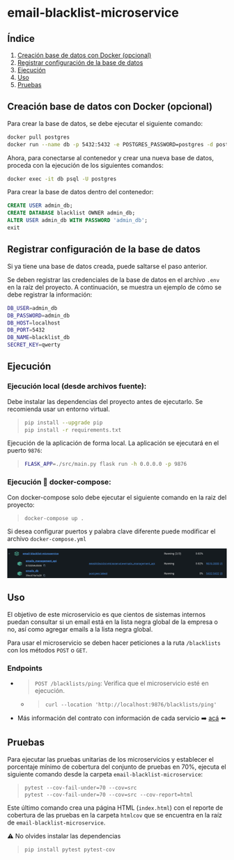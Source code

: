 # email-blacklist-microservice

## Índice

1. [Creación base de datos con Docker (opcional)](#creación-base-de-datos-con-docker-opcional)
2. [Registrar configuración de la base de datos](#registrar-configuración-de-la-base-de-datos)
3. [Ejecución](#ejecución)
4. [Uso](#uso)
5. [Pruebas](#pruebas)


## Creación base de datos con Docker (opcional)

Para crear la base de datos, se debe ejecutar el siguiente comando:

```bash
docker pull postgres
docker run --name db -p 5432:5432 -e POSTGRES_PASSWORD=postgres -d postgres
```

Ahora, para conectarse al contenedor y crear una nueva base de datos, proceda con la ejecución de los siguientes comandos:
```bash
docker exec -it db psql -U postgres
```

Para crear la base de datos dentro del contenedor:
```sql
CREATE USER admin_db;
CREATE DATABASE blacklist OWNER admin_db;
ALTER USER admin_db WITH PASSWORD 'admin_db';
exit
```

## Registrar configuración de la base de datos

Si ya tiene una base de datos creada, puede saltarse el paso anterior. 

Se deben registrar las credenciales de la base de datos en el archivo `.env` en la raíz del proyecto. A continuación, se muestra un ejemplo de cómo se debe registrar la información:

```bash
DB_USER=admin_db
DB_PASSWORD=admin_db
DB_HOST=localhost
DB_PORT=5432
DB_NAME=blacklist_db
SECRET_KEY=qwerty
```

## Ejecución

### Ejecución local (desde archivos fuente):

Debe instalar las dependencias del proyecto antes de ejecutarlo. Se recomienda usar un entorno virtual.

> ```bash
> pip install --upgrade pip
> pip install -r requirements.txt
> ```

Ejecución de la aplicación de forma local. La aplicación se ejecutará en el puerto `9876`:

> ```bash
> FLASK_APP=./src/main.py flask run -h 0.0.0.0 -p 9876
> ```

### Ejecución 🐳 docker-compose:

Con docker-compose solo debe ejecutar el siguiente comando en la raiz del proyecto:

> ```bash
> docker-compose up .
> ```

Si desea configurar puertos y palabra clave diferente puede modificar el archivo ```docker-compose.yml```

![alt text](image.png)

## Uso

El objetivo de este microservicio es que cientos de sistemas internos puedan consultar si un email está en la lista negra global de la empresa o no, así como agregar emails a la lista negra global.

Para usar el microservicio se deben hacer peticiones a la ruta `/blacklists` con los métodos `POST` o `GET`.

### Endpoints
- > `POST /blacklists/ping`: Verifica que el microservicio esté en ejecución.
  - > ``` curl --location 'http://localhost:9876/blacklists/ping' ```
- Más información del contrato con información de cada servicio :arrow_right: [acá](http://www.google.com) :arrow_left:


## Pruebas

Para ejecutar las pruebas unitarias de los microservicios y establecer el porcentaje mínimo de cobertura del conjunto de pruebas en 70%, ejecuta el siguiente comando desde la carpeta `email-blacklist-microservice`:
> ```
> pytest --cov-fail-under=70 --cov=src
> pytest --cov-fail-under=70 --cov=src --cov-report=html
> ```

Este último comando crea una página HTML (`index.html`) con el reporte de cobertura de las pruebas en la carpeta `htmlcov` que se encuentra en la raíz de `email-blacklist-microservice`.

:warning: No olvides instalar las dependencias
> ``` bash
> pip install pytest pytest-cov
> ```